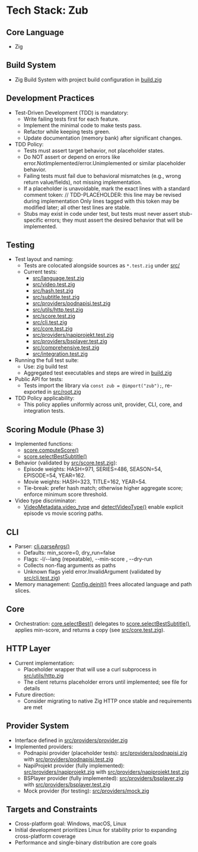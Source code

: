 # Tech Stack: Zub

## Core Language
- Zig

## Build System
- Zig Build System with project build configuration in [build.zig](build.zig)

## Development Practices
- Test-Driven Development (TDD) is mandatory:
  - Write failing tests first for each feature.
  - Implement the minimal code to make tests pass.
  - Refactor while keeping tests green.
  - Update documentation (memory bank) after significant changes.
- TDD Policy:
  - Tests must assert target behavior, not placeholder states.
  - Do NOT assert or depend on errors like error.NotImplemented/error.Unimplemented or similar placeholder behavior.
  - Failing tests must fail due to behavioral mismatches (e.g., wrong return value/fields), not missing implementation.
  - If a placeholder is unavoidable, mark the exact lines with a standard comment token:
    // TDD-PLACEHOLDER: this line may be revised during implementation
    Only lines tagged with this token may be modified later; all other test lines are stable.
  - Stubs may exist in code under test, but tests must never assert stub-specific errors; they must assert the desired behavior that will be implemented.

## Testing
- Test layout and naming:
  - Tests are colocated alongside sources as `*.test.zig` under [src/](src/)
  - Current tests:
    - [src/language.test.zig](src/language.test.zig)
    - [src/video.test.zig](src/video.test.zig)
    - [src/hash.test.zig](src/hash.test.zig)
    - [src/subtitle.test.zig](src/subtitle.test.zig)
    - [src/providers/podnapisi.test.zig](src/providers/podnapisi.test.zig)
    - [src/utils/http.test.zig](src/utils/http.test.zig)
    - [src/score.test.zig](src/score.test.zig)
    - [src/cli.test.zig](src/cli.test.zig)
    - [src/core.test.zig](src/core.test.zig)
    - [src/providers/napiprojekt.test.zig](src/providers/napiprojekt.test.zig)
    - [src/providers/bsplayer.test.zig](src/providers/bsplayer.test.zig)
    - [src/comprehensive.test.zig](src/comprehensive.test.zig)
    - [src/integration.test.zig](src/integration.test.zig)
- Running the full test suite:
  - Use: zig build test
  - Aggregated test executables and steps are wired in [build.zig](build.zig)
- Public API for tests:
  - Tests import the library via `const zub = @import("zub");`, re-exported in [src/root.zig](src/root.zig)
- TDD Policy applicability:
  - This policy applies uniformly across unit, provider, CLI, core, and integration tests.

## Scoring Module (Phase 3)
- Implemented functions:
  - [score.computeScore()](src/score.zig:23)
  - [score.selectBestSubtitle()](src/score.zig:107)
- Behavior (validated by [src/score.test.zig](src/score.test.zig)):
  - Episode weights: HASH=971, SERIES=486, SEASON=54, EPISODE=54, YEAR=162.
  - Movie weights: HASH=323, TITLE=162, YEAR=54.
  - Tie-break: prefer hash match; otherwise higher aggregate score; enforce minimum score threshold.
- Video type discriminator:
  - [VideoMetadata.video_type](src/video.zig:17) and [detectVideoType()](src/video.zig:106) enable explicit episode vs movie scoring paths.

## CLI
- Parser: [cli.parseArgs()](src/cli.zig:21)
  - Defaults: min_score=0, dry_run=false
  - Flags: -l/--lang (repeatable), --min-score <u32>, --dry-run
  - Collects non-flag arguments as paths
  - Unknown flags yield error.InvalidArgument (validated by [src/cli.test.zig](src/cli.test.zig))
- Memory management: [Config.deinit()](src/cli.zig:12) frees allocated language and path slices.

## Core
- Orchestration: [core.selectBest()](src/core.zig:7) delegates to [score.selectBestSubtitle()](src/score.zig:107), applies min-score, and returns a copy (see [src/core.test.zig](src/core.test.zig)).

## HTTP Layer
- Current implementation:
  - Placeholder wrapper that will use a curl subprocess in [src/utils/http.zig](src/utils/http.zig)
  - The client returns placeholder errors until implemented; see file for details
- Future direction:
  - Consider migrating to native Zig HTTP once stable and requirements are met

## Provider System
- Interface defined in [src/providers/provider.zig](src/providers/provider.zig)
- Implemented providers:
  - Podnapisi provider (placeholder tests): [src/providers/podnapisi.zig](src/providers/podnapisi.zig) with [src/providers/podnapisi.test.zig](src/providers/podnapisi.test.zig)
  - NapiProjekt provider (fully implemented): [src/providers/napiprojekt.zig](src/providers/napiprojekt.zig) with [src/providers/napiprojekt.test.zig](src/providers/napiprojekt.test.zig)
  - BSPlayer provider (fully implemented): [src/providers/bsplayer.zig](src/providers/bsplayer.zig) with [src/providers/bsplayer.test.zig](src/providers/bsplayer.test.zig)
  - Mock provider (for testing): [src/providers/mock.zig](src/providers/mock.zig)

## Targets and Constraints
- Cross-platform goal: Windows, macOS, Linux
- Initial development prioritizes Linux for stability prior to expanding cross-platform coverage
- Performance and single-binary distribution are core goals
